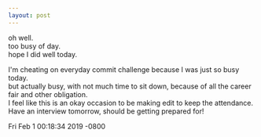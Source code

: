 ```yaml
---
layout: post
---
```


oh well.  
too busy of day.  
hope I did well today.  
  
I'm cheating on everyday commit challenge because I was just so busy today.  
but actually busy, with not much time to sit down, because of all the career fair and other obligation.  
I feel like this is an okay occasion to be making edit to keep the attendance.  
Have an interview tomorrow, should be getting prepared for!




Fri Feb 1 00:18:34 2019 -0800